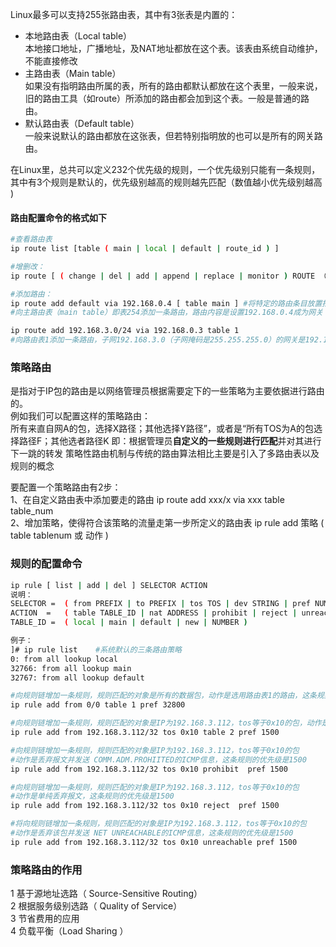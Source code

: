 Linux最多可以支持255张路由表，其中有3张表是内置的：  
* 本地路由表（Local table）  
本地接口地址，广播地址，及NAT地址都放在这个表。该表由系统自动维护，不能直接修改
* 主路由表（Main table）  
如果没有指明路由所属的表，所有的路由都默认都放在这个表里，一般来说，旧的路由工具（如route）所添加的路由都会加到这个表。一般是普通的路由。
* 默认路由表（Default table）  
一般来说默认的路由都放在这张表，但若特别指明放的也可以是所有的网关路由。
  
在Linux里，总共可以定义232个优先级的规则，一个优先级别只能有一条规则，其中有3个规则是默认的，优先级别越高的规则越先匹配（数值越小优先级别越高 )  

#### 路由配置命令的格式如下
```bash
#查看路由表
ip route list [table ( main | local | default | route_id ) ]  

#增删改：
ip route [ ( change | del | add | append | replace | monitor ) ROUTE （table  main | local | default | route_id ]

#添加路由：
ip route add default via 192.168.0.4 [ table main ] #将特定的路由条目放置指定的路由表中
#向主路由表（main table）即表254添加一条路由，路由内容是设置192.168.0.4成为网关

ip route add 192.168.3.0/24 via 192.168.0.3 table 1 
#向路由表1添加一条路由，子网192.168.3.0（子网掩码是255.255.255.0）的网关是192.168.0.3
```

### 策略路由
是指对于IP包的路由是以网络管理员根据需要定下的一些策略为主要依据进行路由的。  
例如我们可以配置这样的策略路由：  
所有来直自网A的包，选择X路径；其他选择Y路径”，或者是“所有TOS为A的包选择路径F；其他选者路径K
即：根据管理员**自定义的一些规则进行匹配**并对其进行下一跳的转发
策略性路由机制与传统的路由算法相比主要是引入了多路由表以及规则的概念  
  
要配置一个策略路由有2步：  
 1、在自定义路由表中添加要走的路由  ip route add xxx/x via xxx table table_num  
 2、增加策略，使得符合该策略的流量走第一步所定义的路由表 ip rule add 策略 ( table tablenum 或 动作 )
 
### 规则的配置命令
```bash
ip rule [ list | add | del ] SELECTOR ACTION
说明：
SELECTOR =  ( from PREFIX | to PREFIX | tos TOS | dev STRING | pref NUMBER )
ACTION  =   ( table TABLE_ID | nat ADDRESS | prohibit | reject | unreachable | flowid CLASSID )
TABLE_ID =  ( local | main | default | new | NUMBER )

例子：
]# ip rule list    #系统默认的三条路由策略
0: from all lookup local
32766: from all lookup main
32767: from all lookup default 

#向规则链增加一条规则，规则匹配的对象是所有的数据包，动作是选用路由表1的路由，这条规则的优先级是32800
ip rule add from 0/0 table 1 pref 32800

#向规则链增加一条规则，规则匹配的对象是IP为192.168.3.112，tos等于0x10的包，动作是使用路由表2，规则优先级1500
ip rule add from 192.168.3.112/32 tos 0x10 table 2 pref 1500

#向规则链增加一条规则，规则匹配的对象是IP为192.168.3.112，tos等于0x10的包
#动作是丢弃报文并发送 COMM.ADM.PROHIITED的ICMP信息，这条规则的优先级是1500
ip rule add from 192.168.3.112/32 tos 0x10 prohibit  pref 1500

#向规则链增加一条规则，规则匹配的对象是IP为192.168.3.112，tos等于0x10的包
#动作是单纯丢弃报文，这条规则的优先级是1500
ip rule add from 192.168.3.112/32 tos 0x10 reject  pref 1500

#将向规则链增加一条规则，规则匹配的对象是IP为192.168.3.112，tos等于0x10的包
#动作是丢弃该包并发送 NET UNREACHABLE的ICMP信息，这条规则的优先级是1500
ip rule add from 192.168.3.112/32 tos 0x10 unreachable pref 1500
```

### 策略路由的作用
1 基于源地址选路（ Source-Sensitive Routing）  
2 根据服务级别选路（ Quality of Service）  
3 节省费用的应用  
4 负载平衡（Load Sharing  ）
